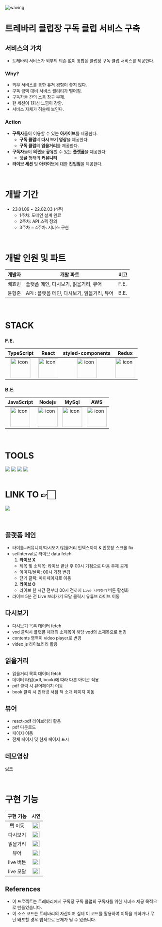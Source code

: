 ![waving](https://capsule-render.vercel.app/api?type=waving&height=200&fontAlignY=40&text=Trevari-archive-service&color=gradient)

<h1> 트레바리 클럽장 구독 클럽 서비스 구축 </h1>

## 서비스의 가치

- 트레바리 서비스가 외부의 의존 없이 통합된 클럽장 구독 클럽 서비스를 제공한다.

### Why?

- 외부 서비스를 통한 유저 경험이 좋지 않다.
- 구독 금액 대비 서비스 퀄리티가 떨어짐.
- 구독자들 간의 소통 창구 부재.
- 한 세션이 1회성 느낌이 강함.
- 서비스 자체가 허술해 보인다.

### Action

- **구독자**들이 이용할 수 있는 **아카이브**를 제공한다.
  - **구독 클럽**의 **다시 보기 영상**을 제공한다.
  - **구독 클럽**의 **읽을거리**를 제공한다.
- **구독자**들이 **의견**을 **공유**할 수 있는 **플랫폼**을 제공한다.
  - **댓글** 형태의 **커뮤니티**
- **라이브 세션** 및 **아카이브**에 대한 **진입점**을 제공한다.

</br>

# 개발 기간

- 23.01.09 ~ 22.02.03 (4주)
  - 1주차: 도메인 설계 완료
  - 2주차: API 스펙 정의
  - 3주차 ~ 4주차: 서비스 구현

</br>

# 개발 인원 및 파트

| 개발자 | 개발 파트 | 비고 |
| ------ | -------------------------------------------- | ---- |
| 배효빈 | 플랫폼 메인, 다시보기, 읽을거리, 뷰어 | F.E. |
| 윤형준 | API : 플랫폼 메인, 다시보기, 읽을거리, 뷰어 | B.E. |

</br>

# STACK

### F.E.

| TypeScript | React | styled-components | Redux |
| :--------: | :---: | :---------------: | :---: |
| <img src="https://techstack-generator.vercel.app/ts-icon.svg" alt="icon" width="65" height="65" /> | <img src="https://techstack-generator.vercel.app/react-icon.svg" alt="icon" width="65" height="65" /> | <img src="https://raw.githubusercontent.com/styled-components/brand/master/styled-components.png" alt="icon" width="65" height="65" /></div> | <img src="https://techstack-generator.vercel.app/redux-icon.svg" alt="icon" width="65" height="65" /> |

### B.E.

| JavaScript |  Nodejs | MySql | AWS |
| :--------: | :-----: | :---: | :-: |
| <img src="https://techstack-generator.vercel.app/js-icon.svg" alt="icon" width="65" height="65" /> | <img src="https://techstack-generator.vercel.app/nginx-icon.svg" alt="icon" width="65" height="65" /> | <img src="https://techstack-generator.vercel.app/mysql-icon.svg" alt="icon" width="65" height="65" /> | <img src="https://techstack-generator.vercel.app/aws-icon.svg" alt="icon" width="65" height="65" /> |

</br>

# TOOLS

<div>
<img src="https://img.shields.io/badge/Git-F05032?style=flat&logo=Git&logoColor=white"/>
<img src="https://img.shields.io/badge/GitHub-181717?style=flat&logo=GitHub&logoColor=white"/>
<img src="https://img.shields.io/badge/Slack-4A154B?style=flat&logo=Slack&logoColor=white"/>
<img src="https://img.shields.io/badge/IntelliJ-000000?style=flat&logo=IntelliJ%20IDEA&logoColor=white""/>
</div>

</br>

# LINK TO 👉🏻

<div>
<a href='https://almondine-bread-a7d.notion.site/Trevari-0ed0bee467a449b19c4d90b81f3f902b'><img src="https://img.shields.io/badge/Notion-000000?style=flat&logo=Notion&logoColor=white"/></a>
</div>

</br>
</br>

## 플랫폼 메인

- 타이틀~커뮤니티/다시보기/읽을거리 인덱스까지 & 인풋창 스크롤 fix
- setInterval로 라이브 data fetch
  1. **라이브 X**
  - 제목 및 소제목: 라이브 끝난 후 00시 기점으로 다음 주제 공개
  - 이미지/날짜: 00시 기점 변경
  - 닫기 클릭: 마이페이지로 이동
  2. **라이브 O**
  - 라이브 한 시간 전부터 00시 전까지 `Live 시작하기` 버튼 활성화
- 라이브 5분 전 Live 보러가기 모달  클릭시 유튜브 라이브 이동

## 다시보기

- 다시보기 목록 데이터 fetch
- vod 클릭시 플랫폼 헤더의 소제목이 해당 vod의 소제목으로 변경
- contents 영역이 video player로 변경
- video.js 라이브러리 활용

## 읽을거리

- 읽을거리 목록 데이터 fetch
- 데이터 타입(pdf, book)에 따라 다른 아이콘 적용
- pdf 클릭 시 뷰어페이지 이동
- book 클릭 시 인터넷 서점 책 소개 페이지 이동

## 뷰어
- react-pdf 라이브러리 활용
- pdf 다운로드
- 페이지 이동
- 전체 페이지 및 현재 페이지 표시

## 데모영상 
[링크](https://youtu.be/CccD3q0OHPM)

</br>

# 구현 기능 

| 구현 기능 | 시연 |
| :--: | :--: |
| 탭 이동 | <img width="90%" src="https://im.ezgif.com/tmp/ezgif-1-3addfe082a.gif"/> |
| 다시보기 | <img width="90%" src="https://im.ezgif.com/tmp/ezgif-1-800a577a07.gif"/> |
| 읽을거리 | <img width="90%" src="https://im.ezgif.com/tmp/ezgif-1-f558660864.gif"/> |
| 뷰어 | <img width="90%" src="https://im.ezgif.com/tmp/ezgif-1-5e8ee1b284.gif"/> |
| live 버튼 | <img width="90%" src="https://im.ezgif.com/tmp/ezgif-1-637082f761.gif"/> |
| live 모달 | <img width="90%" src="https://im.ezgif.com/tmp/ezgif-1-5575b1e9a8.gif"/> |

## References 
* 이 프로젝트는 트레바리에서 구독장 구독 클럽의 구독자를 위한 서비스 제공 목적으로 만들었습니다.
* 이 소스 코드는 트레바리의 자산이며 실제 이 코드를 활용하여 이득을 취하거나 무단 배포할 경우 법적으로 문제가 될 수 있습니다.  
